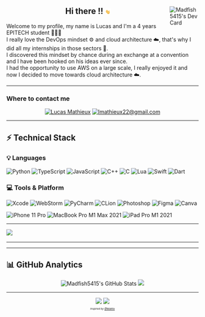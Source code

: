 
<div>
<div align="left">
  
  <a href="https://app.daily.dev/Madfish5415"><img src="https://api.daily.dev/devcards/dfe974ea58a04ce5ab1f11253a3b13da.png?r=5e6" width="15%" align="right" alt="Madfish5415's Dev Card"/></a>
</div>
  
  <div align="center">
  <h2>Hi there !! <img src="https://github.com/Madfish5415/Madfish5415/blob/main/wave-emoji.gif?raw=true" width="3%"></h2>
</div>

<p>
    Welcome to my profile, my name is Lucas and I'm a 4 years EPITECH student 🧑🏻‍💻<br>
    I really love the DevOps mindset ⚙️ and cloud architecture ☁️, that's why I did all my internships in those sectors 🙂.<br>
    I discovered this mindset by chance during an exchange at a convention and I have been hooked on his ideas ever since.<br>
    I had the opportunity to use AWS on a large scale, I really enjoyed it and now I decided to move towards cloud architecture ☁️.<br>
</p>
</div>


---
### Where to contact me

<div align="center">
    <a href="https://www.linkedin.com/in/lucas-mathieux/" target="_blank"><img src="https://img.shields.io/badge/-Lucas_Mathieux-blue?style=for-the-badge&logo=Linkedin&logoColor=white" alt="Lucas Mathieux"></a>
    <a href="mailto:lmathieux22@gmail.com" target="_blank"><img src="https://img.shields.io/badge/-lmathieux22@gmail.com-c14438?style=for-the-badge&logo=Gmail&logoColor=white" alt="lmathieux22@gmail.com"></a>
</div>

---

## ⚡️ Technical Stack

### 💡 Languages

![Python](https://img.shields.io/badge/Python-FFD43B?style=for-the-badge&logo=python&logoColor=306998)
![TypeScript](https://img.shields.io/badge/Typescript-white?style=for-the-badge&logo=typescript&logoColor=007ACC)
![JavaScript](https://img.shields.io/badge/JavaScript-323330?style=for-the-badge&logo=javascript&logoColor=F7DF1E)
![C++](https://img.shields.io/badge/C%2B%2B-00599C?style=for-the-badge&logo=c%2B%2B&logoColor=white)
![C](https://img.shields.io/badge/C-00599C?style=for-the-badge&logo=c&logoColor=white)
![Lua](https://img.shields.io/badge/Lua-00599C?style=for-the-badge&logo=lua&logoColor=blue)
![Swift](https://img.shields.io/badge/Swift-FA7343?style=for-the-badge&logo=swift&logoColor=white)
![Dart](https://img.shields.io/badge/Dart-0175C2?style=for-the-badge&logo=dart)

### 💻 Tools & Platform

![Xcode](https://img.shields.io/badge/Xcode-white?style=for-the-badge&logo=xcode)
![WebStorm](https://img.shields.io/badge/WebStorm-00baf3?style=for-the-badge&logo=webstorm&logoColor=black)
![PyCharm](https://img.shields.io/badge/PyCharm-20d789?style=for-the-badge&logo=pycharm&logoColor=black)
![CLion](https://img.shields.io/badge/CLion-F8368c?style=for-the-badge&logo=clion&logoColor=black)
![Photoshop](https://img.shields.io/badge/Photoshop-529cbf?style=for-the-badge&logo=adobe-photoshop&logoColor=black)
![Figma](https://img.shields.io/badge/Figma-F24E1E?style=for-the-badge&logo=figma&logoColor=white)
![Canva](https://img.shields.io/badge/Canva-%2300C4CC.svg?&style=for-the-badge&logo=Canva&logoColor=white)

![iPhone 11 Pro](https://img.shields.io/badge/iPhone_11-000?style=for-the-badge&logo=ios)
![MacBook Pro M1 Max 2021](https://img.shields.io/badge/MacBook_Pro_2021-000?style=for-the-badge&logo=macos)
![iPad Pro M1 2021](https://img.shields.io/badge/iPad_Pro_2021-000?style=for-the-badge&logo=apple)

---

![](https://activity-graph.herokuapp.com/graph?username=Madfish5415&bg_color=000&area=true&area_color=2ecc71&line=2ecc71&point=FFF&color=2ecc71&hide_border=true)

---

---

## 📊 GitHub Analytics

<div align="center">
  <img width="48%" src="https://github-readme-stats.vercel.app/api?username=Madfish5415&hide_border=true&show_icons=true&line_height=27&count_private=true&title_color=2ecc71&text_color=c9cacc&icon_color=2ecc71&bg_color=000" alt="Madfish5415's GitHub Stats" />
    <img width="51%" src="https://github-readme-streak-stats.herokuapp.com/?user=Madfish5415&hide_border=true&background=000&fire=2ecc71&ring=2ecc71&currStreakLabel=2ecc71&currStreakNum=FFF&sideLabels=FFF&sideNums=FFF" />

</div>

---

<div align="center">
  <img src="https://visitor-badge.glitch.me/badge?page_id=Madfish5415.Madfish5415">
  <a href="https://github.com/Madfish5415/?tab=follow" target="_blank"><img src="https://img.shields.io/github/followers/Madfish5415?label=Follow&style=social"></a>
</div>

<div align="center">
  <sub><sup><sub><sup><i>Inspired by <a href="https://github.com/Matttx">@Matttx</a></i></sup></sub></sup></sub>
</div>
